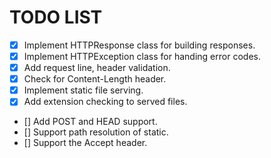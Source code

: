 # TODO LIST

- [x] Implement HTTPResponse class for building responses.
- [x] Implement HTTPException class for handing error codes.
- [x] Add request line, header validation.
- [x] Check for Content-Length header.
- [x] Implement static file serving.
- [x] Add extension checking to served files.
- [] Add POST and HEAD support.
- [] Support path resolution of static.
- [] Support the Accept header.